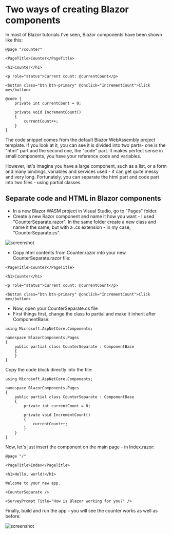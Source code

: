 # Two ways of creating Blazor components

In most of Blazor tutorials I've seen, Blazor components have been shown like this:

``` 
@page "/counter"

<PageTitle>Counter</PageTitle>

<h1>Counter</h1>

<p role="status">Current count: @currentCount</p>

<button class="btn btn-primary" @onclick="IncrementCount">Click me</button>

@code {
    private int currentCount = 0;

    private void IncrementCount()
    {
        currentCount++;
    }
}
```
The code snippet comes from the default Blazor WebAssembly project template. If you look at it, you can see it is divided into two parts- one is the "html" part and the second one, the "code" part. It makes perfect sense in small components, you have your reference code and variables. 

However, let's imagine you have a large component, such as a list, or a form and many bindings, variables and services used - it can get quite messy and very long. 
Fortunately, you can separate the html part and code part into two files - using partial classes.

## Separate code and HTML in Blazor components

- In a new Blazor WASM project in Visual Studio, go to "Pages" folder.
- Create a new Razor component and name it how you want - I used "CounterSeparate.razor". In the same folder create a new class and name it the same, but with a .cs extension - in my case, "CounterSeparate.cs".

![screenshot](https://user-images.githubusercontent.com/89458930/180848043-b81afab0-4e23-4034-aca7-da19d0327e5a.png)

- Copy html contents from Counter.razor into your new CounterSeparate.razor file:

```
<PageTitle>Counter</PageTitle>

<h1>Counter</h1>

<p role="status">Current count: @currentCount</p>

<button class="btn btn-primary" @onclick="IncrementCount">Click me</button>
```
- Now, open your CounterSeparate.cs file
- First things first, change the class to partial and make it inherit after ComponentBase:
```
using Microsoft.AspNetCore.Components;

namespace BlazorComponents.Pages
{
    public partial class CounterSeparate : ComponentBase
    {
    }
}
```
Copy the code block directly into the file:

```
using Microsoft.AspNetCore.Components;

namespace BlazorComponents.Pages
{
    public partial class CounterSeparate : ComponentBase
    {
        private int currentCount = 0;

        private void IncrementCount()
        {
            currentCount++;
        }
    }
}
```

Now, let's just insert the component on the main page - in Index.razor:

```
@page "/"

<PageTitle>Index</PageTitle>

<h1>Hello, world!</h1>

Welcome to your new app.

<CounterSeparate />

<SurveyPrompt Title="How is Blazor working for you?" />
```

Finally, build and run the app - you will see the counter works as well as before:

![screenshot](https://user-images.githubusercontent.com/89458930/180850365-843422a1-5cb4-4b6a-b2c3-35d19967aafc.png)

